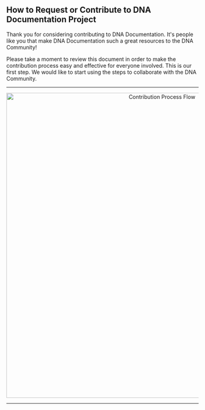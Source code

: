 ## How to Request or Contribute to DNA Documentation Project


Thank you for considering contributing to DNA Documentation. It's people like you that make DNA Documentation such a great resources to the DNA Community!

Please take a moment to review this document in order to make the contribution process easy and effective for everyone involved. This is our first step. We would like to start using the steps to collaborate with the DNA Community.

***

<p align="center">
  <img src="how-to-process-contribution.png" width="800" title="Contribution Process Flow">
</p>





***
